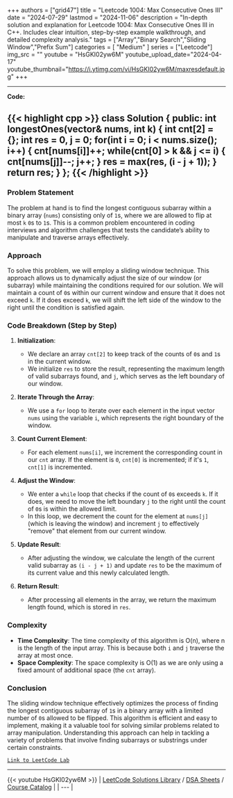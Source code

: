 
+++
authors = ["grid47"]
title = "Leetcode 1004: Max Consecutive Ones III"
date = "2024-07-29"
lastmod = "2024-11-06"
description = "In-depth solution and explanation for Leetcode 1004: Max Consecutive Ones III in C++. Includes clear intuition, step-by-step example walkthrough, and detailed complexity analysis."
tags = ["Array","Binary Search","Sliding Window","Prefix Sum"]
categories = [
    "Medium"
]
series = ["Leetcode"]
img_src = ""
youtube = "HsGKI02yw6M"
youtube_upload_date="2024-04-17"
youtube_thumbnail="https://i.ytimg.com/vi/HsGKI02yw6M/maxresdefault.jpg"
+++



---
**Code:**

{{< highlight cpp >}}
class Solution {
public:
    int longestOnes(vector<int>& nums, int k) {
        int cnt[2] = {};
        int res = 0, j = 0;
        for(int i = 0; i < nums.size(); i++) {
            cnt[nums[i]]++;
            while(cnt[0] > k && j <= i) {
                cnt[nums[j]]--;
                j++;
            }
            res = max(res, (i - j + 1));
        }
        return res;
    }
};
{{< /highlight >}}
---


### Problem Statement
The problem at hand is to find the longest contiguous subarray within a binary array (`nums`) consisting only of `1`s, where we are allowed to flip at most `k` `0`s to `1`s. This is a common problem encountered in coding interviews and algorithm challenges that tests the candidate’s ability to manipulate and traverse arrays effectively.

### Approach
To solve this problem, we will employ a sliding window technique. This approach allows us to dynamically adjust the size of our window (or subarray) while maintaining the conditions required for our solution. We will maintain a count of `0`s within our current window and ensure that it does not exceed `k`. If it does exceed `k`, we will shift the left side of the window to the right until the condition is satisfied again.

### Code Breakdown (Step by Step)
1. **Initialization**:
   - We declare an array `cnt[2]` to keep track of the counts of `0`s and `1`s in the current window.
   - We initialize `res` to store the result, representing the maximum length of valid subarrays found, and `j`, which serves as the left boundary of our window.

2. **Iterate Through the Array**:
   - We use a `for` loop to iterate over each element in the input vector `nums` using the variable `i`, which represents the right boundary of the window.

3. **Count Current Element**:
   - For each element `nums[i]`, we increment the corresponding count in our `cnt` array. If the element is `0`, `cnt[0]` is incremented; if it's `1`, `cnt[1]` is incremented.

4. **Adjust the Window**:
   - We enter a `while` loop that checks if the count of `0`s exceeds `k`. If it does, we need to move the left boundary `j` to the right until the count of `0`s is within the allowed limit.
   - In this loop, we decrement the count for the element at `nums[j]` (which is leaving the window) and increment `j` to effectively "remove" that element from our current window.

5. **Update Result**:
   - After adjusting the window, we calculate the length of the current valid subarray as `(i - j + 1)` and update `res` to be the maximum of its current value and this newly calculated length.

6. **Return Result**:
   - After processing all elements in the array, we return the maximum length found, which is stored in `res`.

### Complexity
- **Time Complexity**: The time complexity of this algorithm is O(n), where n is the length of the input array. This is because both `i` and `j` traverse the array at most once.
- **Space Complexity**: The space complexity is O(1) as we are only using a fixed amount of additional space (the `cnt` array).

### Conclusion
The sliding window technique effectively optimizes the process of finding the longest contiguous subarray of `1`s in a binary array with a limited number of `0`s allowed to be flipped. This algorithm is efficient and easy to implement, making it a valuable tool for solving similar problems related to array manipulation. Understanding this approach can help in tackling a variety of problems that involve finding subarrays or substrings under certain constraints.


[`Link to LeetCode Lab`](https://leetcode.com/problems/max-consecutive-ones-iii/description/)

---
{{< youtube HsGKI02yw6M >}}
| [LeetCode Solutions Library](https://grid47.xyz/leetcode/) / [DSA Sheets](https://grid47.xyz/sheets/) / [Course Catalog](https://grid47.xyz/courses/) |
| --- |
